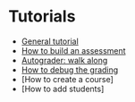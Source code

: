 # Tutorials

  * [General tutorial](https://github.com/tatpongkatanyukul/Autolab/blob/main/tutorial/tutorial.md)
  * [How to build an assessment](https://github.com/tatpongkatanyukul/Autolab/blob/main/tutorial/build_assessment.md)
  * [Autograder: walk along](https://github.com/tatpongkatanyukul/Autolab/blob/main/tutorial/walkalong.md)
  * [How to debug the grading](https://github.com/tatpongkatanyukul/Autolab/blob/main/tutorial/debug_grading.md)
  * [How to create a course]
  * [How to add students]
